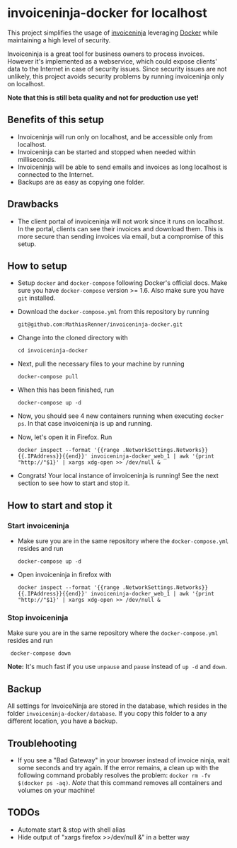 # invoiceninja-docker for localhost
This project simplifies the usage of [invoiceninja](https://github.com/invoiceninja/invoiceninja) leveraging [Docker](http://docker.com/) while maintaining a high level of security.

Invoiceninja is a great tool for business owners to process invoices. However it's implemented as a webservice, which could expose clients' data to the Internet in case of security issues. Since security issues are not unlikely, this project avoids security problems by running invoiceninja only on localhost.

**Note that this is still beta quality and not for production use yet!**

Benefits of this setup
-----------
- Invoiceninja will run only on localhost, and be accessible only from localhost.
- Invoiceninja can be started and stopped when needed within milliseconds.
- Invoiceninja will be able to send emails and invoices as long localhost is connected to the Internet.
- Backups are as easy as copying one folder.


Drawbacks
------------
- The client portal of invoiceninja will not work since it runs on localhost. In the portal, clients can see their invoices and download them. This is more secure than sending invoices via email, but a compromise of this setup.


How to setup
---------------
- Setup `docker` and `docker-compose` following Docker's official docs. Make sure you have `docker-compose` version >= 1.6. Also make sure you have `git` installed.
- Download the `docker-compose.yml` from this repository by running

  ```
  git@github.com:MathiasRenner/invoiceninja-docker.git
  ```
- Change into the cloned directory with 

  ```
  cd invoiceninja-docker
  ```
  
- Next, pull the necessary files to your machine by running

  ```
  docker-compose pull
  ```
- When this has been finished, run

  ```
  docker-compose up -d
  ```
- Now, you should see 4 new containers running when executing `docker ps`. In that case invoiceninja is up and running.
- Now, let's open it in Firefox. Run

  ```
  docker inspect --format '{{range .NetworkSettings.Networks}}{{.IPAddress}}{{end}}' invoiceninja-docker_web_1 | awk '{print "http://"$1}' | xargs xdg-open >> /dev/null &
  ```
- Congrats! Your local instance of invoiceninja is running! See the next section to see how to start and stop it.


How to start and stop it
--------------

### Start invoiceninja
- Make sure you are in the same repository where the `docker-compose.yml` resides and run

  ```
  docker-compose up -d
  ```

- Open invoiceninja in firefox with

  ```
  docker inspect --format '{{range .NetworkSettings.Networks}}{{.IPAddress}}{{end}}' invoiceninja-docker_web_1 | awk '{print "http://"$1}' | xargs xdg-open >> /dev/null &
  ```

### Stop invoiceninja
Make sure you are in the same repository where the `docker-compose.yml` resides and run
 
 ```
  docker-compose down
  ```

**Note:** It's much fast if you use `unpause` and `pause` instead of `up -d` and `down`.


Backup
-----
All settings for InvoiceNinja are stored in the database, which resides in the folder `invoiceninja-docker/database`. If you copy this folder to a any different location, you have a backup.


Troublehooting
-------------
- If you see a "Bad Gateway" in your browser instead of invoice ninja, wait some seconds and try again. If the error remains, a clean up with the following command probably resolves the problem: `docker rm -fv $(docker ps -aq)`.  *Note* that this command removes all containers and volumes on your machine!


TODOs
------------
- Automate start & stop with shell alias
- Hide output of "xargs firefox >>/dev/null &" in a better way
